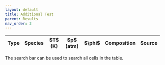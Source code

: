 ```yaml
---
layout: default
title: Additional Test
parent: Results
nav_order: 3
---
```


<link href="https://cdn.jsdelivr.net/npm/bootstrap@5.1.3/dist/css/bootstrap.min.css" rel="stylesheet" integrity="sha384-1BmE4kWBq78iYhFldvKuhfTAU6auU8tT94WrHftjDbrCEXSU1oBoqyl2QvZ6jIW3" crossorigin="anonymous">
<link rel="stylesheet" href="https://cdn.jsdelivr.net/npm/bootstrap-icons@1.7.2/font/bootstrap-icons.css">
<link rel="stylesheet" href="https://unpkg.com/bootstrap-table@1.21.2/dist/bootstrap-table.min.css">
<!-- <link rel="stylesheet" type="text/css" href="extensions/filter-control/bootstrap-table-filter-control.css"> -->

<div class="table-responsive">
    <table
        id="table"
        data-toggle="table"
        data-show-toggle="true"
        data-search="true"
        data-height="900"
        data-strict-search="true"
        data-page-list="[25, 50, 100, all]"
        data-pagination="true"
        data-cookie="true"
        data-advanced-search="true"
        data-id-table="advancedTable"
        data-cookie-id-table="saveId"
        data-filter-control="true"
        data-filter-show-clear="true"
        data-show-search-clear-button="true"
        data-show-columns="true"
        data-show-columns-search="true"
        data-search-highlight="true"
        data-click-to-select="true"
        data-toolbar="#toolbar"
        data-page-size="30"
        data-escape="false"
        data-search-on-enter-key="false"
        data-show-filter-control-switch="true"
        data-url="/assets/data/validation_table.json">
        <thead>
            <tr>
            <th data-field="Type" data-halign="center" data-align="center" data-filter-control="select">Type</th>
            <th data-field="Species" data-halign="center" data-align="center" data-filter-control="select">Species</th>
            <th data-field="Temp" data-halign="center" data-align="center">$T$ (K)</th>
            <th data-field="Pres" data-halign="center" data-align="center">$p$ (atm)</th>
            <th data-field="Phi" data-halign="center" data-align="center">$\phi$</th>
            <th data-field="Composition" data-halign="center" data-align="center" data-width="800">Composition</th>
            <th data-field="Source" data-halign="center" data-align="center">Source</th>
            <!-- <th data-field="Comments" data-halign="center">Comments</th> -->
            </tr>
        </thead>
    </table>
</div>    

<script>
    $(function() {
      $('#table').bootstrapTable();
    })
</script>

<script src="https://cdn.jsdelivr.net/npm/jquery/dist/jquery.min.js"></script>
<script src="https://cdn.jsdelivr.net/npm/bootstrap@5.1.3/dist/js/bootstrap.bundle.min.js" integrity="sha384-ka7Sk0Gln4gmtz2MlQnikT1wXgYsOg+OMhuP+IlRH9sENBO0LRn5q+8nbTov4+1p" crossorigin="anonymous"></script>
<script src="https://unpkg.com/bootstrap-table@1.21.2/dist/bootstrap-table.min.js"></script>
<script src="https://unpkg.com/bootstrap-table@1.21.2/dist/extensions/filter-control/bootstrap-table-filter-control.min.js"></script>
<script src="https://unpkg.com/bootstrap-table@1.21.2/dist/extensions/toolbar/bootstrap-table-toolbar.min.js"></script>
<script src="https://unpkg.com/bootstrap-table@1.21.2/dist/extensions/cookie/bootstrap-table-cookie.min.js"></script>

The search bar can be used to search all cells in the table. 